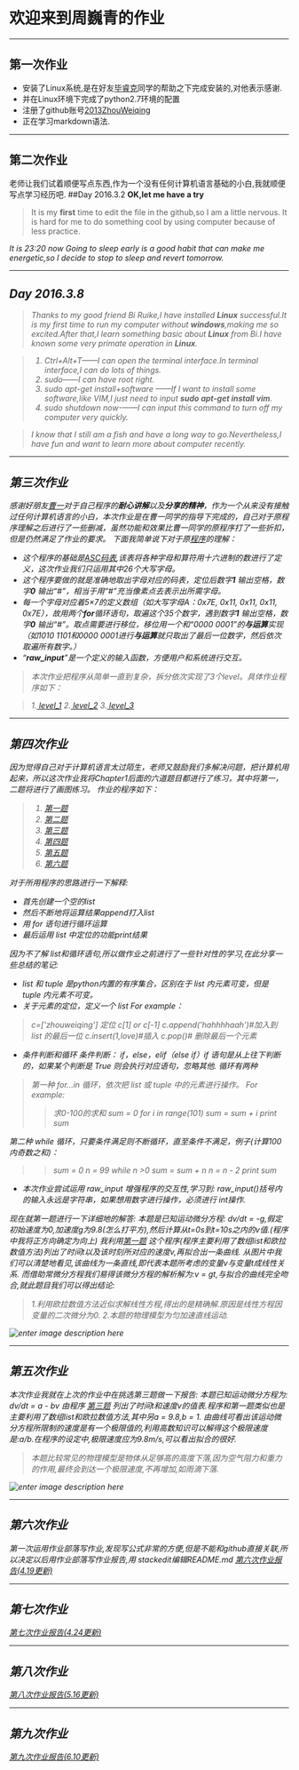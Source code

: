 


**欢迎来到周巍青的作业**
=

----------
第一次作业
-
 - 安装了Linux系统,是在好友[毕睿克](https://github.com/aragornranger/computationalphysics_N2013301020051)同学的帮助之下完成安装的,对他表示感谢.
 - 并在Linux环境下完成了python2.7环境的配置
 - 注册了github账号[2013ZhouWeiqing](https://github.com/2013ZhouWeiqing/computationalphysics_N2013301020044)
 - 正在学习markdown语法.

----------
第二次作业
-
老师让我们试着顺便写点东西,作为一个没有任何计算机语言基础的小白,我就顺便写点学习经历吧.
##Day 2016.3.2
**OK,let me have a try**
>It is my **first** time to edit the file in the github,so I am a little nervous.
It is hard for me to do something cool by using computer because of less practice.
 <i class="icon-clock">
It is 23:20 now
Going to sleep early is a good habit that can make me energetic,so I decide to stop to sleep and revert tomorrow.


----------


## Day 2016.3.8
>Thanks to my good friend Bi Ruike,I have installed **Linux** successful.It is my first time to run my computer without **windows**,making me so excited.After that,I learn something basic about **Linux** from Bi.I have known some very primate operation in **Linux**.

 >1. *Ctrl+Alt+T*——I can open the terminal interface.In terminal interface,I can do lots of things.
> 2. *sudo*——I can have root right.
 >3. *sudo apt-get install+software* ——If I want to install some software,like VIM,I just need to input **sudo apt-get install vim**.
 >4. *sudo shutdown now*-——I can input this command to turn off my computer very quickly.
  
  > I know that I still am a fish and have a long way to go.Nevertheless,I 
have fun and want to learn more about computer recently. 

----------
第三次作业
-
感谢好朋友[曹一](https://github.com/breakingDboy/computational_physics_2013301020120)对于自己程序的**耐心讲解**以及**分享的精神**，作为一个从来没有接触过任何计算机语言的小白，本次作业是在曹一同学的指导下完成的，自己对于原程序理解之后进行了一些删减，虽然功能和效果比曹一同学的原程序打了一些折扣，但是仍然满足了作业的要求。
下面我简单说下对于原[程序](https://github.com/2013ZhouWeiqing/computationalphysics_N2013301020044/blob/master/homework2_level_1.py)的理解：

 - 这个程序的基础是[ASC码表](http://baike.baidu.com/link?url=8hO0SV49PPsV326d1cRd8bReE13rGwrBZj_yMTFOG-YQWYYd4gTxEC8jRNwnMOYZyhobq13MYqCXQXZ4KDoeU_),该表将各种字母和算符用十六进制的数进行了定义，这次作业我们只运用其中26个大写字母。
 - 这个程序要做的就是准确地取出字母对应的码表，定位后数字**1**
 输出空格，数字**0** 输出“#”，相当于用“#”充当像素点去表示出所需字母。
 - 每一个字母对应着5×7的定义数组（如大写字母A：0x7E, 0x11, 0x11, 0x11, 0x7E），故用两个**for**循环语句，取遍这个35个数字，遇到数字**1** 输出空格，数字**0** 输出“#”。取点需要进行移位，移位用一个和“0000 0001”的**与运算**实现（如1010 1101和0000 0001进行**与运算**就只取出了最后一位数字，然后依次取遍所有数字。）
 - “**raw_input**”是一个定义的输入函数，方便用户和系统进行交互。

>本次作业把程序从简单一直到复杂，拆分依次实现了3个level。具体作业程序如下：

 >1.[  level_1](https://github.com/2013ZhouWeiqing/computationalphysics_N2013301020044/blob/master/homework2_level_1.py)
 >2.[   level_2](https://github.com/2013ZhouWeiqing/computationalphysics_N2013301020044/blob/master/homework2_level_2.py)
>3.[  level_3](https://github.com/2013ZhouWeiqing/computationalphysics_N2013301020044/blob/master/homework2_level_3.py)
 
----------
第四次作业
-
因为觉得自己对于计算机语言太过陌生，老师又鼓励我们多解决问题，把计算机用起来，所以这次作业我将Chapter1后面的六道题目都进行了练习，其中将第一，二题将进行了画图练习。
作业的程序如下：

 

> 1. [第一题](https://github.com/2013ZhouWeiqing/computationalphysics_N2013301020044/blob/master/%E7%AC%AC%E5%9B%9B%E6%AC%A1%E4%BD%9C%E4%B8%9A/1.1.py)
 >2. [第二题](https://github.com/2013ZhouWeiqing/computationalphysics_N2013301020044/blob/master/%E7%AC%AC%E5%9B%9B%E6%AC%A1%E4%BD%9C%E4%B8%9A/1.2.py)
 >3. [第三题](https://github.com/2013ZhouWeiqing/computationalphysics_N2013301020044/blob/master/%E7%AC%AC%E5%9B%9B%E6%AC%A1%E4%BD%9C%E4%B8%9A/1.3.py)
 >4. [第四题](https://github.com/2013ZhouWeiqing/computationalphysics_N2013301020044/blob/master/%E7%AC%AC%E5%9B%9B%E6%AC%A1%E4%BD%9C%E4%B8%9A/1.4.py)
 >5. [第五题](https://github.com/2013ZhouWeiqing/computationalphysics_N2013301020044/blob/master/%E7%AC%AC%E5%9B%9B%E6%AC%A1%E4%BD%9C%E4%B8%9A/1.5.py)
 >6. [第六题](https://github.com/2013ZhouWeiqing/computationalphysics_N2013301020044/blob/master/%E7%AC%AC%E5%9B%9B%E6%AC%A1%E4%BD%9C%E4%B8%9A/1.6.py)

对于所用程序的思路进行一下解释:

 - 首先创建一个空的list
 - 然后不断地将运算结果append打入list
 - 用 for 语句进行循环运算
 - 最后运用 list 中定位的功能print结果
 
因为不了解 list和循环语句,所以做作业之前进行了一些针对性的学习,在此分享一些总结的笔记:
 
 - list 和 tuple 是python内置的有序集合，区别在于 list 内元素可变，但是 tuple 内元素不可变。
 - 关于元素的定位，定义一个 list
For example：
>c=['zhouweiqing']
定位 c[1] or c[-1]
c.append('hahhhhaah')#加入到 list 的最后一位
c.insert(1,love)#插入
c.pop()# 删除最后一个元素
 - 条件判断和循环
条件判断： if，else，elif（else if）if 语句是从上往下判断的，如果某个判断是 True 则会执行对应语句，忽略其他.
循环有两种
>第一种 for...in 循环，依次把 list 或 tuple 中的元素进行操作。
For example:
>>求0-100的求和
sum = 0
for i in range(101)
    sum = sum + i
print sum
>
第二种 while 循环，只要条件满足则不断循环，直至条件不满足，例子(计算100内奇数之和)：
>>sum = 0
n = 99
while n >0
    sum = sum + n
    n = n - 2
print sum
 
 - 本次作业尝试运用 raw_input  增强程序的交互性,学习到:
raw_input()括号内的输入永远是字符串，如果想用数字进行操作，必须进行 int操作.

现在就第一题进行一下详细地的解答:
本题是已知运动微分方程: dv/dt = -g,假定初始速度为0,加速度g为9.8(怎么打平方),然后计算从t=0s到t=10s之内的v值.(程序中我将正方向确定为向上)
我利用[第一题](https://github.com/2013ZhouWeiqing/computationalphysics_N2013301020044/blob/master/%E7%AC%AC%E5%9B%9B%E6%AC%A1%E4%BD%9C%E4%B8%9A/1.1.py) 这个程序(程序主要利用了数组list和欧拉数值方法)列出了时间t以及该时刻所对应的速度v,再拟合出一条曲线.
从图片中我们可以清楚地看见,该曲线为一条直线,即代表本题所考虑的变量v与变量t成线性关系.
而借助常微分方程我们易得该微分方程的解析解为:v = gt,与拟合的曲线完全吻合,就此题目我们可以得出结论:
>1.利用欧拉数值方法近似求解线性方程,得出的是精确解.原因是线性方程因变量的二次微分为0.
>2.本题的物理模型为匀加速直线运动.

![enter image description here](https://raw.githubusercontent.com/2013ZhouWeiqing/computationalphysics_N2013301020044/master/%E7%AC%AC%E5%9B%9B%E6%AC%A1%E4%BD%9C%E4%B8%9A/figure_1.png)


----------
第五次作业
-
本次作业我就在上次的作业中在挑选第三题做一下报告:
本题已知运动微分方程为: 
dv/dt = a - bv
由程序 [第三题](https://github.com/2013ZhouWeiqing/computationalphysics_N2013301020044/blob/master/%E7%AC%AC%E5%9B%9B%E6%AC%A1%E4%BD%9C%E4%B8%9A/1.3.py) 列出了时间t和速度v的值表.程序和第一题类似也是主要利用了数组list和欧拉数值方法,其中另a =  9.8,b = 1.
由曲线可看出该运动微分方程所限制的速度是有一个极限值的,利用高数知识可以解得这个极限速度是:a/b.在程序的设定中,极限速度应为9.8m/s,可以看出拟合的很好.

>本题比较常见的物理模型是物体从足够高的高度下落,因为空气阻力和重力的作用,最终会到达一个极限速度,不再增加,如雨滴下落.

![enter image description here](https://raw.githubusercontent.com/2013ZhouWeiqing/computationalphysics_N2013301020044/master/%E7%AC%AC%E5%9B%9B%E6%AC%A1%E4%BD%9C%E4%B8%9A/figure_3.png)

----------
第六次作业
-
第一次运用作业部落写作业,发现写公式非常的方便,但是不能和github直接关联,所以决定以后用作业部落写作业报告,用 stackedit编辑README.md
[第六次作业报告(4.19更新)](https://www.zybuluo.com/mdeditor#343277-full-reader)


----------
第七次作业
-
[第七次作业报告(4.24更新)](https://www.zybuluo.com/mdeditor#348770-full-reader)

----------
第八次作业
-
[第八次作业报告(5.16更新)](https://www.zybuluo.com/mdeditor#356732-full-reader)


----------
第九次作业
-
[第九次作业报告(6.10更新)](https://www.zybuluo.com/mdeditor#402659-full-reader)

